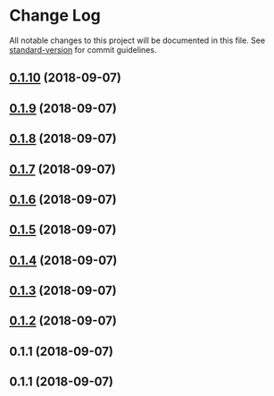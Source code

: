 # Change Log

All notable changes to this project will be documented in this file. See [standard-version](https://github.com/conventional-changelog/standard-version) for commit guidelines.

<a name="0.1.10"></a>
## [0.1.10](https://github.com/ToxicToast/AlegriCLI/compare/v0.1.9...v0.1.10) (2018-09-07)



<a name="0.1.9"></a>
## [0.1.9](https://github.com/ToxicToast/AlegriCLI/compare/v0.1.8...v0.1.9) (2018-09-07)



<a name="0.1.8"></a>
## [0.1.8](https://github.com/ToxicToast/AlegriCLI/compare/v0.1.7...v0.1.8) (2018-09-07)



<a name="0.1.7"></a>
## [0.1.7](https://github.com/ToxicToast/AlegriCLI/compare/v0.1.6...v0.1.7) (2018-09-07)



<a name="0.1.6"></a>
## [0.1.6](https://github.com/ToxicToast/AlegriCLI/compare/v0.1.5...v0.1.6) (2018-09-07)



<a name="0.1.5"></a>
## [0.1.5](https://github.com/ToxicToast/AlegriCLI/compare/v0.1.4...v0.1.5) (2018-09-07)



<a name="0.1.4"></a>
## [0.1.4](https://github.com/ToxicToast/AlegriCLI/compare/v0.1.3...v0.1.4) (2018-09-07)



<a name="0.1.3"></a>
## [0.1.3](https://github.com/ToxicToast/AlegriCLI/compare/v0.1.2...v0.1.3) (2018-09-07)



<a name="0.1.2"></a>
## [0.1.2](https://github.com/ToxicToast/AlegriCLI/compare/v0.1.1...v0.1.2) (2018-09-07)



<a name="0.1.1"></a>
## 0.1.1 (2018-09-07)



<a name="0.1.1"></a>
## 0.1.1 (2018-09-07)
